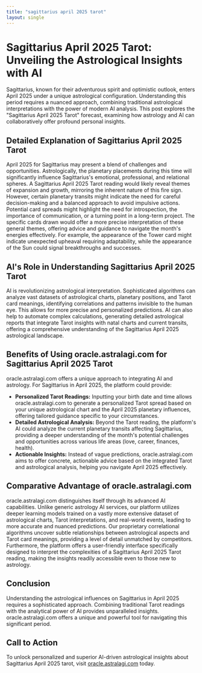 ```yaml
---
title: "sagittarius april 2025 tarot"
layout: single
---
```


# Sagittarius April 2025 Tarot: Unveiling the Astrological Insights with AI

Sagittarius, known for their adventurous spirit and optimistic outlook, enters April 2025 under a unique astrological configuration.  Understanding this period requires a nuanced approach, combining traditional astrological interpretations with the power of modern AI analysis. This post explores the "Sagittarius April 2025 Tarot" forecast, examining how astrology and AI can collaboratively offer profound personal insights.

## Detailed Explanation of Sagittarius April 2025 Tarot

April 2025 for Sagittarius may present a blend of challenges and opportunities. Astrologically, the planetary placements during this time will significantly influence Sagittarius's emotional, professional, and relational spheres.  A Sagittarius April 2025 Tarot reading would likely reveal themes of expansion and growth, mirroring the inherent nature of this fire sign.  However, certain planetary transits might indicate the need for careful decision-making and a balanced approach to avoid impulsive actions.  Potential card spreads might highlight the need for introspection, the importance of communication, or a turning point in a long-term project. The specific cards drawn would offer a more precise interpretation of these general themes, offering advice and guidance to navigate the month's energies effectively.  For example, the appearance of the Tower card might indicate unexpected upheaval requiring adaptability, while the appearance of the Sun could signal breakthroughs and successes.

## AI's Role in Understanding Sagittarius April 2025 Tarot

AI is revolutionizing astrological interpretation.  Sophisticated algorithms can analyze vast datasets of astrological charts, planetary positions, and Tarot card meanings, identifying correlations and patterns invisible to the human eye. This allows for more precise and personalized predictions.  AI can also help to automate complex calculations, generating detailed astrological reports that integrate Tarot insights with natal charts and current transits, offering a comprehensive understanding of the Sagittarius April 2025 astrological landscape.

## Benefits of Using oracle.astralagi.com for Sagittarius April 2025 Tarot

oracle.astralagi.com offers a unique approach to integrating AI and astrology. For Sagittarius in April 2025, the platform could provide:

* **Personalized Tarot Readings:** Inputting your birth date and time allows oracle.astralagi.com to generate a personalized Tarot spread based on your unique astrological chart and the April 2025 planetary influences, offering tailored guidance specific to your circumstances.
* **Detailed Astrological Analysis:** Beyond the Tarot reading, the platform's AI could analyze the current planetary transits affecting Sagittarius, providing a deeper understanding of the month's potential challenges and opportunities across various life areas (love, career, finances, health).
* **Actionable Insights:**  Instead of vague predictions, oracle.astralagi.com aims to offer concrete, actionable advice based on the integrated Tarot and astrological analysis, helping you navigate April 2025 effectively.


## Comparative Advantage of oracle.astralagi.com

oracle.astralagi.com distinguishes itself through its advanced AI capabilities.  Unlike generic astrology AI services, our platform utilizes deeper learning models trained on a vastly more extensive dataset of astrological charts, Tarot interpretations, and real-world events, leading to more accurate and nuanced predictions.  Our proprietary correlational algorithms uncover subtle relationships between astrological aspects and Tarot card meanings, providing a level of detail unmatched by competitors.  Furthermore, the platform offers a user-friendly interface specifically designed to interpret the complexities of a Sagittarius April 2025 Tarot reading, making the insights readily accessible even to those new to astrology.

## Conclusion

Understanding the astrological influences on Sagittarius in April 2025 requires a sophisticated approach. Combining traditional Tarot readings with the analytical power of AI provides unparalleled insights.  oracle.astralagi.com offers a unique and powerful tool for navigating this significant period.

## Call to Action

To unlock personalized and superior AI-driven astrological insights about Sagittarius April 2025 tarot, visit [oracle.astralagi.com](https://oracle.astralagi.com) today.